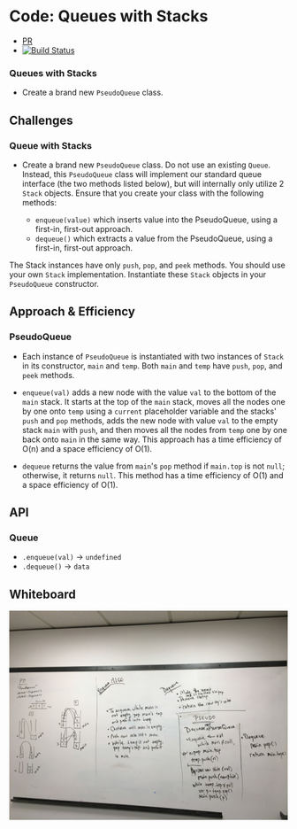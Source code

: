 # Code: Queues with Stacks
* [PR](https://github.com/charmedsatyr-401-advanced-javascript/data-structures-and-algorithms/pull/11)
* [![Build Status](https://travis-ci.org/charmedsatyr-401-advanced-javascript/data-structures-and-algorithms.svg?branch=master)](https://travis-ci.org/charmedsatyr-401-advanced-javascript/data-structures-and-algorithms)

### Queues with Stacks
* Create a brand new `PseudoQueue` class.

## Challenges
### Queue with Stacks
* Create a brand new `PseudoQueue` class. Do not use an existing `Queue`. Instead, this `PseudoQueue` class will implement our standard queue interface (the two methods listed below), but will internally only utilize 2 `Stack` objects. Ensure that you create your class with the following methods:

  * `enqueue(value)` which inserts value into the PseudoQueue, using a first-in, first-out approach.
  * `dequeue()` which extracts a value from the PseudoQueue, using a first-in, first-out approach.

The Stack instances have only `push`, `pop`, and `peek` methods. You should use your own `Stack` implementation. Instantiate these `Stack` objects in your `PseudoQueue` constructor.

## Approach & Efficiency
### PseudoQueue
* Each instance of `PseudoQueue` is instantiated with two instances of `Stack` in its constructor, `main` and `temp`. Both `main` and `temp` have `push`, `pop`, and `peek` methods.
* `enqueue(val)` adds a new node with the value `val` to the bottom of the `main` stack. It starts at the top of the `main` stack, moves all the nodes one by one onto `temp` using a `current` placeholder variable and the stacks' `push` and `pop` methods, adds the new node with value `val` to the empty stack `main` with `push`, and then moves all the nodes from `temp` one by one back onto `main` in the same way. This approach has a time efficiency of O(n) and a space efficiency of O(1).

* `dequeue` returns the value from `main`'s `pop` method if `main.top` is not `null`; otherwise, it returns `null`. This method has a time efficiency of O(1) and a space efficiency of O(1).

## API
### Queue
* `.enqueue(val)` -> `undefined`
* `.dequeue()` -> `data`

## Whiteboard
![queues-with-stacks](../../assets/queue-with-stacks.jpg)
